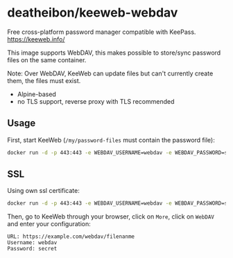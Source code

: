 # deatheibon/keeweb-webdav

Free cross-platform password manager compatible with KeePass.
https://keeweb.info/

This image supports WebDAV, this makes possible to store/sync password files on the same container.

Note: Over WebDAV, KeeWeb can update files but can't currently create them, the files must exist.

- Alpine-based
- no TLS support, reverse proxy with TLS recommended

## Usage

First, start KeeWeb (`/my/password-files` must contain the password file):
```bash
docker run -d -p 443:443 -e WEBDAV_USERNAME=webdav -e WEBDAV_PASSWORD=secret -v /my/password-files:/var/www/html/webdav deatheibon/keeweb-webdav
```

## SSL

Using own ssl certificate:
```bash
docker run -d -p 443:443 -e WEBDAV_USERNAME=webdav -e WEBDAV_PASSWORD=secret -v /my/password-files:/var/www/html/webdav -v /my/certificate/file:/etc/lighttpd/certs:ro deatheibon/keeweb-webdav
```

Then, go to KeeWeb through your browser, click on `More`, click on `WebDAV` and enter your configuration:
```
URL: https://example.com/webdav/filenanme
Username: webdav
Password: secret
```
